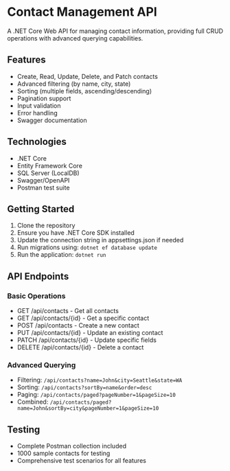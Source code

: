 # Contact Management API
A .NET Core Web API for managing contact information, providing full CRUD operations with advanced querying capabilities.

## Features
- Create, Read, Update, Delete, and Patch contacts
- Advanced filtering (by name, city, state)
- Sorting (multiple fields, ascending/descending)
- Pagination support
- Input validation
- Error handling
- Swagger documentation

## Technologies
- .NET Core
- Entity Framework Core
- SQL Server (LocalDB)
- Swagger/OpenAPI
- Postman test suite

## Getting Started
1. Clone the repository
2. Ensure you have .NET Core SDK installed
3. Update the connection string in appsettings.json if needed
4. Run migrations using: `dotnet ef database update`
5. Run the application: `dotnet run`

## API Endpoints
### Basic Operations
- GET /api/contacts - Get all contacts
- GET /api/contacts/{id} - Get a specific contact
- POST /api/contacts - Create a new contact
- PUT /api/contacts/{id} - Update an existing contact
- PATCH /api/contacts/{id} - Update specific fields
- DELETE /api/contacts/{id} - Delete a contact

### Advanced Querying
- Filtering: `/api/contacts?name=John&city=Seattle&state=WA`
- Sorting: `/api/contacts?sortBy=name&order=desc`
- Paging: `/api/contacts/paged?pageNumber=1&pageSize=10`
- Combined: `/api/contacts/paged?name=John&sortBy=city&pageNumber=1&pageSize=10`

## Testing
- Complete Postman collection included
- 1000 sample contacts for testing
- Comprehensive test scenarios for all features

